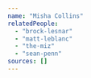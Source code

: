 ```yaml
---
name: "Misha Collins"
relatedPeople:
  - "brock-lesnar"
  - "matt-leblanc"
  - "the-miz"
  - "sean-penn"
sources: []
---
```


